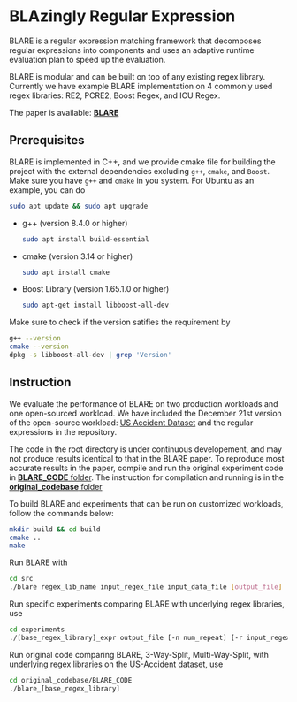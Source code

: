 # BLAzingly Regular Expression

BLARE is a regular expression matching framework that decomposes regular expressions into components and uses an adaptive runtime evaluation plan to speed up the evaluation.

BLARE is modular and can be built on top of any existing regex library. Currently we have example BLARE implementation on 4 commonly used regex libraries: RE2, PCRE2, Boost Regex, and ICU Regex.

The paper is available: [**BLARE**](https://github.com/mush-zhang/Blare/tree/main/BLARE.pdf)

## Prerequisites

BLARE is implemented in C++, and we provide cmake file for building the project with the external dependencies excluding `g++`, `cmake`, and `Boost`. Make sure you have `g++` and `cmake` in you system. For Ubuntu as an example, you can do

```bash
sudo apt update && sudo apt upgrade
```

- g++ (version 8.4.0 or higher)
  
    ```bash
    sudo apt install build-essential
    ```

- cmake (version 3.14 or higher)

    ```bash
    sudo apt install cmake
    ```

- Boost Library (version 1.65.1.0 or higher)
  
    ```bash
    sudo apt-get install libboost-all-dev
    ```

Make sure to check if the version satifies the requirement by

```bash
g++ --version
cmake --version
dpkg -s libboost-all-dev | grep 'Version'
```

## Instruction

We evaluate the performance of BLARE on two production workloads and one open-sourced workload. We have included the December 21st version of the open-source workload: [US Accident Dataset](https://www.kaggle.com/datasets/sobhanmoosavi/us-accidents) and the regular expressions in the repository. 

The code in the root directory is under continuous developement, and may not produce results identical to that in the BLARE paper. To reproduce most accurate results in the paper, compile and run the original experiment code in [**BLARE_CODE** folder](https://github.com/mush-zhang/Blare/tree/main/original_codebase/BLARE_CODE). The instruction for compilation and running is in the [**original_codebase** folder](https://github.com/mush-zhang/Blare/tree/main/original_codebase)

To build BLARE and experiments that can be run on customized workloads, follow the commands below:

```bash
mkdir build && cd build
cmake ..
make
```

Run BLARE with

```bash
cd src
./blare regex_lib_name input_regex_file input_data_file [output_file]
```

Run specific experiments comparing BLARE with underlying regex libraries, use

```bash
cd experiments
./[base_regex_library]_expr output_file [-n num_repeat] [-r input_regex_file] [-d input_data_file]
```

Run original code comparing BLARE, 3-Way-Split, Multi-Way-Split, with underlying regex libraries on the US-Accident dataset, use

```bash
cd original_codebase/BLARE_CODE
./blare_[base_regex_library]
```
